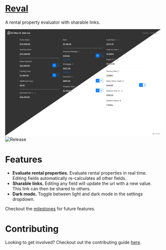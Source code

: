 # [Reval](https://kmccullen97.github.io/reval/)

A rental property evaluator with sharable links.

![Screenshot](reval-bicolor.png)
![Release](https://img.shields.io/github/v/release/kmccullen97/reval)

# Features

- **Evaluate rental properties.** Evaluate rental properties in real time. Editing fields automatically re-calculates all other fields.
- **Sharable links.** Editing any field will update the url with a new value. This link can then be shared to others.
- **Dark mode.** Toggle between light and dark mode in the settings dropdown.

Checkout the [milestones](https://github.com/kmccullen97/reval/milestones) for future features.

# Contributing

Looking to get involved? Checkout out the contributing guide [here](/CONTRIBUTING.md).
